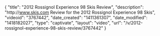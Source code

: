 {
    "title": "2012 Rossignol Experience 98 Skis Review",
    "description": "http:\/\/www.skis.com Review for the 2012 Rossignol Experience 98 Skis",
    "videoid": "3767442",
    "date_created": "1411361307",
    "date_modified": "1418182027",
    "type": "captivate",
    "layout": "video",
    "url": "\/v\/2012-rossignol-experience-98-skis-review\/3767442"
}